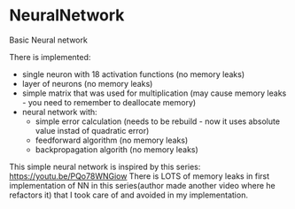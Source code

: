 # NeuralNetwork
Basic Neural network 

There is implemented:
- single neuron with 18 activation functions (no memory leaks)
- layer of neurons (no memory leaks)
- simple matrix that was used for multiplication (may cause memory leaks - you need to remember to deallocate memory)
- neural network with:
  - simple error calculation (needs to be rebuild - now it uses absolute value instad of quadratic error)
  - feedforward algorithm (no memory leaks)
  - backpropagation algorith (no memory leaks)

This simple neural network is inspired by this series:
https://youtu.be/PQo78WNGiow
There is LOTS of memory leaks in first implementation of NN in this series(author made another video where he refactors it)
that I took care of and avoided in my implementation. 
